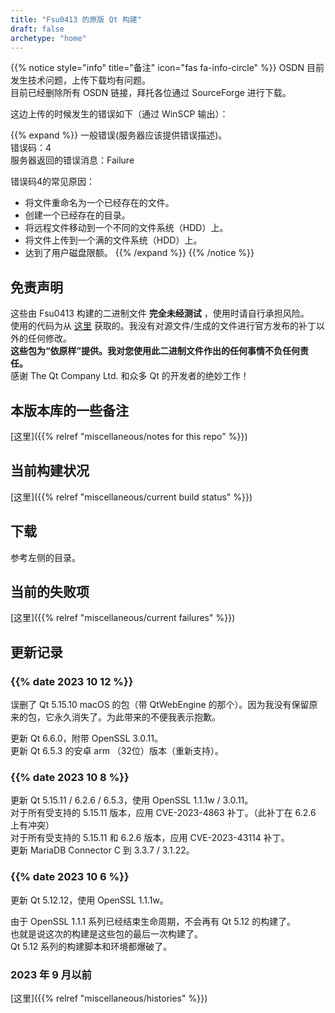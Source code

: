```yaml
---
title: "Fsu0413 的原版 Qt 构建"
draft: false
archetype: "home"
---
```


{{% notice style="info" title="备注"  icon="fas fa-info-circle" %}}
OSDN 目前发生技术问题，上传下载均有问题。  
目前已经删除所有 OSDN 链接，拜托各位通过 SourceForge 进行下载。

这边上传的时候发生的错误如下（通过 WinSCP 输出）：

{{% expand %}}
一般错误(服务器应该提供错误描述)。  
错误码：4  
服务器返回的错误消息：Failure


错误码4的常见原因：
- 将文件重命名为一个已经存在的文件。
- 创建一个已经存在的目录。
- 将远程文件移动到一个不同的文件系统（HDD）上。
- 将文件上传到一个满的文件系统（HDD）上。
- 达到了用户磁盘限额。
{{% /expand %}}
{{% /notice %}}

## 免责声明

这些由 Fsu0413 构建的二进制文件 __完全未经测试__ ，使用时请自行承担风险。  
使用的代码为从 [这里](http://download.qt.io) 获取的。我没有对源文件/生成的文件进行官方发布的补丁以外的任何修改。  
__这些包为“依原样”提供。我对您使用此二进制文件作出的任何事情不负任何责任。__  
感谢 The Qt Company Ltd. 和众多 Qt 的开发者的绝妙工作！

## 本版本库的一些备注

[这里]({{% relref "miscellaneous/notes for this repo" %}})

## 当前构建状况

[这里]({{% relref "miscellaneous/current build status" %}})

## 下载

参考左侧的目录。

## 当前的失败项

[这里]({{% relref "miscellaneous/current failures" %}})

## 更新记录

### {{% date 2023 10 12 %}}
误删了 Qt 5.15.10 macOS 的包（带 QtWebEngine 的那个）。因为我没有保留原来的包，它永久消失了。为此带来的不便我表示抱歉。

更新 Qt 6.6.0，附带 OpenSSL 3.0.11。   
更新 Qt 6.5.3 的安卓 arm （32位）版本（重新支持）。

### {{% date 2023 10 8 %}}
更新 Qt 5.15.11 / 6.2.6 / 6.5.3，使用 OpenSSL 1.1.1w / 3.0.11。  
对于所有受支持的 5.15.11 版本，应用 CVE-2023-4863 补丁。（此补丁在 6.2.6 上有冲突）    
对于所有受支持的 5.15.11 和 6.2.6 版本，应用 CVE-2023-43114 补丁。  
更新 MariaDB Connector C 到 3.3.7 / 3.1.22。

### {{% date 2023 10 6 %}}
更新 Qt 5.12.12，使用 OpenSSL 1.1.1w。

由于 OpenSSL 1.1.1 系列已经结束生命周期，不会再有 Qt 5.12 的构建了。  
也就是说这次的构建是这些包的最后一次构建了。  
Qt 5.12 系列的构建脚本和环境都爆破了。

### 2023 年 9 月以前

[这里]({{% relref "miscellaneous/histories" %}})
